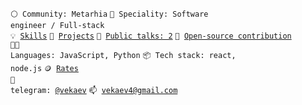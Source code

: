 <code>⚪ Community: Metarhia</code>
<code>👷 Speciality: Software engineer / Full-stack</code><br>
<code>💡 [Skills](SKILLS.md)</code>
<code>🧻 [Projects](PROJECTS.md)</code>
<code>📢 [Public talks: 2](TALKS.md)</code>
<code>👀 [Open-source contribution](CONTRIBUTION.md)</code><br>
<code>🧑‍💻 Languages: JavaScript, Python</code>
<code>📦 Tech stack: react, node.js</code>
<code>🪙 [Rates](RATES.md)</code><br>
<code>💬 telegram: [@vekaev](https://telegram.me/vekaev)</code>
<code>📫 [vekaev4@gmail.com](mailto:vekaev4@gmail.com)</code>
